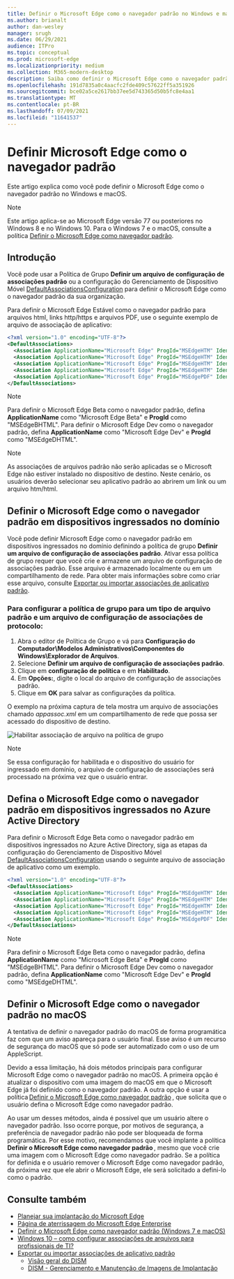 ```yaml
---
title: Definir o Microsoft Edge como o navegador padrão no Windows e macOS
ms.author: brianalt
author: dan-wesley
manager: srugh
ms.date: 06/29/2021
audience: ITPro
ms.topic: conceptual
ms.prod: microsoft-edge
ms.localizationpriority: medium
ms.collection: M365-modern-desktop
description: Saiba como definir o Microsoft Edge como o navegador padrão.
ms.openlocfilehash: 191d7835a0c4aacfc2fde409c57622ff5a351926
ms.sourcegitcommit: bce02a5ce2617bb37ee5d743365d50b5fc8e4aa1
ms.translationtype: MT
ms.contentlocale: pt-BR
ms.lasthandoff: 07/09/2021
ms.locfileid: "11641537"
---
```

# <a name="set-microsoft-edge-as-the-default-browser"></a>Definir Microsoft Edge como o navegador padrão

Este artigo explica como você pode definir o Microsoft Edge como o navegador padrão no Windows e macOS.

> [!NOTE]
> Este artigo aplica-se ao Microsoft Edge versão 77 ou posteriores no Windows 8 e no Windows 10. Para o Windows 7 e o macOS, consulte a política [Definir o Microsoft Edge como navegador padrão](./microsoft-edge-policies.md#defaultbrowsersettingenabled).

## <a name="introduction"></a>Introdução

Você pode usar a Política de Grupo **Definir um arquivo de configuração de associações padrão** ou a configuração do Gerenciamento de Dispositivo Móvel [DefaultAssociationsConfiguration](/windows/client-management/mdm/policy-csp-applicationdefaults#applicationdefaults-defaultassociationsconfiguration) para definir o Microsoft Edge como o navegador padrão da sua organização.

Para definir o Microsoft Edge Estável como o navegador padrão para arquivos html, links http/https e arquivos PDF, use o seguinte exemplo de arquivo de associação de aplicativo:

```xml
<?xml version="1.0" encoding="UTF-8"?>
<DefaultAssociations> 
  <Association ApplicationName="Microsoft Edge" ProgId="MSEdgeHTM" Identifier=".html"/>
  <Association ApplicationName="Microsoft Edge" ProgId="MSEdgeHTM" Identifier=".htm"/>
  <Association ApplicationName="Microsoft Edge" ProgId="MSEdgeHTM" Identifier="http"/>
  <Association ApplicationName="Microsoft Edge" ProgId="MSEdgeHTM" Identifier="https"/>  
  <Association ApplicationName="Microsoft Edge" ProgId="MSEdgePDF" Identifier=".pdf"/>
</DefaultAssociations>
```

> [!NOTE]
> Para definir o Microsoft Edge Beta como o navegador padrão, defina **ApplicationName** como "Microsoft Edge Beta" e **ProgId** como "MSEdgeBHTML". Para definir o Microsoft Edge Dev como o navegador padrão, defina **ApplicationName** como "Microsoft Edge Dev" e **ProgId** como "MSEdgeDHTML".


> [!NOTE]
> As associações de arquivos padrão não serão aplicadas se o Microsoft Edge não estiver instalado no dispositivo de destino. Neste cenário, os usuários deverão selecionar seu aplicativo padrão ao abrirem um link ou um arquivo htm/html.

## <a name="set-microsoft-edge-as-the-default-browser-on-domain-joined-devices"></a>Definir o Microsoft Edge como o navegador padrão em dispositivos ingressados no domínio

Você pode definir Microsoft Edge como o navegador padrão em dispositivos ingressados no domínio definindo a política de grupo **Definir um arquivo de configuração de associações padrão**. Ativar essa política de grupo requer que você crie e armazene um arquivo de configuração de associações padrão. Esse arquivo é armazenado localmente ou em um compartilhamento de rede. Para obter mais informações sobre como criar esse arquivo, consulte [Exportar ou importar associações de aplicativo padrão](/windows-hardware/manufacture/desktop/export-or-import-default-application-associations).

### <a name="to-configure-the-group-policy-for-a-default-file-type-and-protocol-associations-configuration-file"></a>Para configurar a política de grupo para um tipo de arquivo padrão e um arquivo de configuração de associações de protocolo:

1. Abra o editor de Política de Grupo e vá para **Configuração do Computador\Modelos Administrativos\Componentes do Windows\Explorador de Arquivos**.
2. Selecione **Definir um arquivo de configuração de associações padrão**.
3. Clique em **configuração de política** e em **Habilitado**.
4. Em **Opções:**, digite o local do arquivo de configuração de associações padrão.
5. Clique em **OK** para salvar as configurações da política.

O exemplo na próxima captura de tela mostra um arquivo de associações chamado *appassoc.xml* em um compartilhamento de rede que possa ser acessado do dispositivo de destino.

   ![Habilitar associação de arquivo na política de grupo](./media/edge-learnmore-make-edge-default-browser/edge-learnmore-app-associations.png)

   > [!NOTE]
   > Se essa configuração for habilitada e o dispositivo do usuário for ingressado em domínio, o arquivo de configuração de associações será processado na próxima vez que o usuário entrar.

## <a name="set-microsoft-edge-as-the-default-browser-on-azure-active-directory-joined-devices"></a>Defina o Microsoft Edge como o navegador padrão em dispositivos ingressados no Azure Active Directory

Para definir o Microsoft Edge Beta como o navegador padrão em dispositivos ingressados no Azure Active Directory, siga as etapas da configuração do Gerenciamento de Dispositivo Móvel [DefaultAssociationsConfiguration](/windows/client-management/mdm/policy-csp-applicationdefaults#applicationdefaults-defaultassociationsconfiguration) usando o seguinte arquivo de associação de aplicativo como um exemplo.

```xml
<?xml version="1.0" encoding="UTF-8"?>
<DefaultAssociations>
  <Association ApplicationName="Microsoft Edge" ProgId="MSEdgeHTM" Identifier=".html"/>
  <Association ApplicationName="Microsoft Edge" ProgId="MSEdgeHTM" Identifier=".htm"/>
  <Association ApplicationName="Microsoft Edge" ProgId="MSEdgeHTM" Identifier="http"/>
  <Association ApplicationName="Microsoft Edge" ProgId="MSEdgeHTM" Identifier="https"/>  
  <Association ApplicationName="Microsoft Edge" ProgId="MSEdgePDF" Identifier=".pdf"/>
</DefaultAssociations>
```

> [!NOTE]
> Para definir o Microsoft Edge Beta como o navegador padrão, defina **ApplicationName** como "Microsoft Edge Beta" e **ProgId** como "MSEdgeBHTML". Para definir o Microsoft Edge Dev como o navegador padrão, defina **ApplicationName** como "Microsoft Edge Dev" e **ProgId** como "MSEdgeDHTML".

## <a name="set-microsoft-edge-as-the-default-browser-on-macos"></a>Definir o Microsoft Edge como o navegador padrão no macOS

A tentativa de definir o navegador padrão do macOS de forma programática faz com que um aviso apareça para o usuário final. Esse aviso é um recurso de segurança do macOS que só pode ser automatizado com o uso de um AppleScript.

Devido a essa limitação, há dois métodos principais para configurar Microsoft Edge como o navegador padrão no macOS. A primeira opção é atualizar o dispositivo com uma imagem do macOS em que o Microsoft Edge já foi definido como o navegador padrão. A outra opção é usar a política [Definir o Microsoft Edge como navegador padrão](./microsoft-edge-policies.md#defaultbrowsersettingenabled) , que solicita que o usuário defina o Microsoft Edge como navegador padrão.

Ao usar um desses métodos, ainda é possível que um usuário altere o navegador padrão. Isso ocorre porque, por motivos de segurança, a preferência de navegador padrão não pode ser bloqueada de forma programática. Por esse motivo, recomendamos que você implante a política **Definir o Microsoft Edge como navegador padrão** , mesmo que você crie uma imagem com o Microsoft Edge como navegador padrão. Se a política for definida e o usuário remover o Microsoft Edge como navegador padrão, da próxima vez que ele abrir o Microsoft Edge, ele será solicitado a defini-lo como o padrão.

## <a name="see-also"></a>Consulte também

- [Planejar sua implantação do Microsoft Edge](./deploy-edge-plan-deployment.md)
- [Página de aterrissagem do Microsoft Edge Enterprise](https://aka.ms/EdgeEnterprise)
- [Definir o Microsoft Edge como navegador padrão (Windows 7 e macOS)](./microsoft-edge-policies.md#defaultbrowsersettingenabled)
- [Windows 10 – como configurar associações de arquivos para profissionais de TI?](/archive/blogs/windowsinternals/windows-10-how-to-configure-file-associations-for-it-pros)
- [Exportar ou importar associações de aplicativo padrão](/windows-hardware/manufacture/desktop/export-or-import-default-application-associations)
  - [Visão geral do DISM](/windows-hardware/manufacture/desktop/what-is-dism)
  - [DISM - Gerenciamento e Manutenção de Imagens de Implantação](/windows-hardware/manufacture/desktop/dism---deployment-image-servicing-and-management-technical-reference-for-windows)